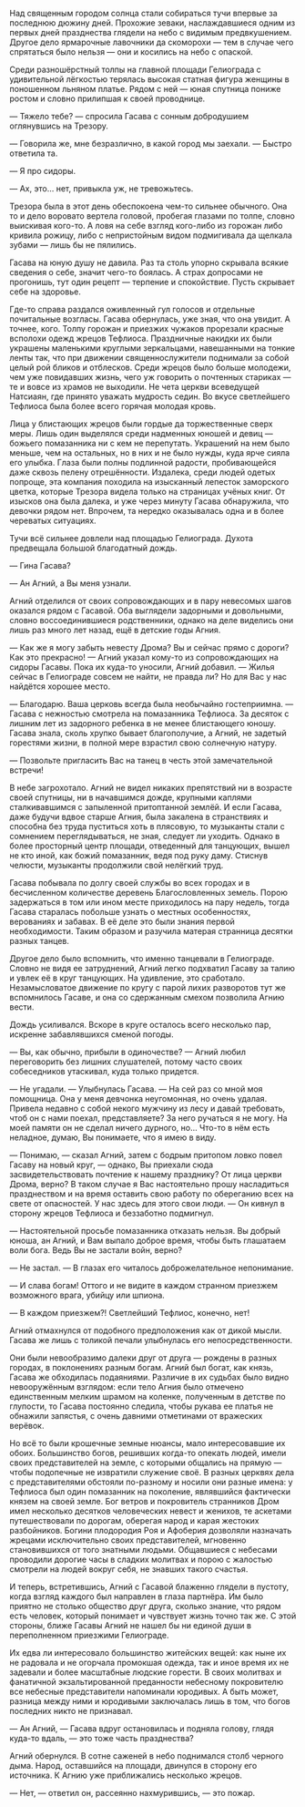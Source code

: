 Над священным городом солнца стали собираться тучи впервые за последнюю дюжину дней. Прохожие зеваки, наслаждавшиеся одним из первых дней празднества глядели на небо с видимым предвкушением. Другое дело ярмарочные лавочники да скоморохи — тем в случае чего спрятаться было нельзя — они и косились на небо с опаской.

Среди разношёрстный толпы на главной площади Гелиограда с удивительной лёгкостью терялась высокая статная фигура женщины в поношенном льняном платье. Рядом с ней — юная спутница пониже ростом и словно прилипшая к своей проводнице.

— Тяжело тебе? — спросила Гасава с сонным добродушием оглянувшись на Трезору.

— Говорила же, мне безразлично, в какой город мы заехали. — Быстро ответила та.

— Я про сидоры.

— Ах, это… нет, привыкла уж, не тревожьтесь.

Трезора была в этот день обеспокоена чем-то сильнее обычного. Она то и дело воровато вертела головой, пробегая глазами по толпе, словно выискивая кого-то. А ловя на себе взгляд кого-либо из горожан либо кривила рожицу, либо с непристойным видом подмигивала да щелкала зубами — лишь бы не пялились.

Гасава на юную душу не давила. Раз та столь упорно скрывала всякие сведения о себе, значит чего-то боялась. А страх допросами не прогонишь, тут один рецепт — терпение и спокойствие. Пусть скрывает себе на здоровье.

Где-то справа раздался оживленный гул голосов и отдельные почитальные возгласы. Гасава обернулась, уже зная, что она увидит. А точнее, кого. Толпу горожан и приезжих чужаков прорезали красные всполохи одежд жрецов Тефлиоса. Праздничные накидки их были украшены маленькими круглыми зеркальцами, навешанными на тонкие ленты так, что при движении священнослужители поднимали за собой целый рой бликов и отблесков. Среди жрецов было больше молодежи, чем уже повидавших жизнь, чего уж говорить о почтенных стариках — те и вовсе из храмов не выходили. Не чета церкви всеведущей Натсиаян, где принято уважать мудрость седин. Во вкусе светлейшего Тефлиоса была более всего горячая молодая кровь.

Лица у блистающих жрецов были гордые да торжественные сверх меры. Лишь один выделялся среди надменных юношей и девиц — божьего помазанника ни с кем не перепутать. Украшений на нем было меньше, чем на остальных, но в них и не было нужды, куда ярче сияла его улыбка. Глаза были полны подлинной радости, пробивающейся даже сквозь пелену отрешённости.
Издалека, среди людей одетых попроще, эта компания походила на изысканный лепесток заморского цветка, которые Трезора видела только на страницах учёных книг. От изысков она была далека, и уже через минуту Гасава обнаружила, что девочки рядом нет. Впрочем, та нередко оказывалась одна и в более череватых ситуациях.

Тучи всё сильнее довлели над площадью Гелиограда. Духота предвещала большой благодатный дождь.

— Гина Гасава?

— Ан Агний, а Вы меня узнали.

Агний отделился от своих сопровождающих и в пару невесомых шагов оказался рядом с Гасавой. Оба выглядели задорными и довольными, словно воссоединившиеся родственники, однако на деле виделись они лишь раз много лет назад, ещё в детские годы Агния.

— Как же я могу забыть невесту Дрома? Вы и сейчас прямо с дороги? Как это прекрасно! — Агний указал кому-то из сопровождающих на сидоры Гасавы. Пока их куда-то уносили, Агний добавил. — Жилья сейчас в Гелиограде совсем не найти, не правда ли? Но для Вас у нас найдётся хорошее место.

— Благодарю. Ваша церковь всегда была необычайно гостеприимна. — Гасава с нежностью смотрела на помазанника Тефлиоса. За десяток с лишним лет из задорного ребенка в не менее блистающего юношу. Гасава знала, сколь хрупко бывает благополучие, а Агний, не задетый горестями жизни, в полной мере взрастил свою солнечную натуру.

— Позвольте пригласить Вас на танец в честь этой замечательной встречи!

В небе загрохотало. Агний не видел никаких препятствий ни в возрасте своей спутницы, ни в начавшимся дожде, крупными каплями сталкивавшимся с запыленной притоптанной землёй. И если Гасава, даже будучи вдвое старше Агния, была закалена в странствиях и способна без труда пуститься хоть в плясовую, то музыканты стали с сомнением переглядываться, не зная, следует ли уходить. Однако в более просторный центр площади, отведенный для танцующих, вышел не кто иной, как божий помазанник, ведя под руку даму. Стиснув челюсти, музыканты продолжили свой нелёгкий труд.

Гасава побывала по долгу своей службы во всех городах и в бесчисленном количестве деревень Благословленных земель. Порою задержаться в том или ином месте приходилось на пару недель, тогда Гасава старалась побольше узнать о местных особенностях, верованиях и забавах. В её деле это были знания первой необходимости. Таким образом и разучила матерая странница десятки разных танцев.

Другое дело было вспомнить, что именно танцевали в Гелиограде. Словно не видя ее затруднений, Агний легко подхватил Гасаву за талию и увлек её в круг танцующих. На удивление, это сработало. Незамысловатое движение по кругу с парой лихих разворотов тут же вспомнилось Гасаве, и она со сдержанным смехом позволила Агнию вести.

Дождь усиливался. Вскоре в круге осталось всего несколько пар, искренне забавлявшихся сменой погоды.

— Вы, как обычно, прибыли в одиночестве? — Агний любил переговорить без лишних слушателей, потому часто своих собеседников утаскивал, куда только придется.

— Не угадали. — Улыбнулась Гасава. — На сей раз со мной моя помощница. Она у меня девчонка неугомонная, но очень удалая. Привела недавно с собой некого мужчину из лесу и давай требовать, чтоб он с нами поехал, представляете? За него ручаться я не могу. На моей памяти он не сделал ничего дурного, но… Что-то в нём есть неладное, думаю, Вы понимаете, что я имею в виду.

— Понимаю, — сказал Агний, затем с бодрым притопом ловко повел Гасаву на новый круг, — однако, Вы приехали сюда засвидетельствовать почтение к нашему празднику? От лица церкви Дрома, верно? В таком случае я Вас настоятельно прошу насладиться празднеством и на время оставить свою работу по обереганию всех на свете от опасностей. У нас здесь для этого свои люди. — Он кивнул в сторону жрецов Тефлиоса и беззаботно подмигнул.

— Настоятельной просьбе помазанника отказать нельзя. Вы добрый юноша, ан Агний, и Вам выпало доброе время, чтобы быть глашатаем воли бога. Ведь Вы не застали войн, верно?

— Не застал. — В глазах его читалось доброжелательное непонимание.

— И слава богам! Оттого и не видите в каждом странном приезжем возможного врага, убийцу или шпиона.

— В каждом приезжем?! Светлейший Тефлиос, конечно, нет!

Агний отмахнулся от подобного предположения как от дикой мысли. Гасава же лишь с толикой печали улыбнулась его непосредственности.

Они были невообразимо далеки друг от друга — рождены в разных городах, в поклонениях разным богам. Агний был богат, как князь, Гасава же обходилась подаяниями. Различие в их судьбах было видно невооружённым взглядом: если тело Агния было отмечено единственным мелким шрамом на коленке, полученным в детстве по глупости, то Гасава постоянно следила, чтобы рукава ее платья не обнажили запястья, с очень давними отметинами от вражеских верёвок.

Но всё то были крошечные земные нюансы, мало интересовавшие их обоих. Большинство богов, решивших когда-то опекать людей, имели своих представителей на земле, с которыми общались на прямую — чтобы подопечные не извратили служение своё. В разных церквях дела с представителями обстояли по-разному и носили они разные имена: у Тефлиоса был один помазанник на поколение, являвшийся фактически князем на своей земле. Бог ветров и покровитель странников Дром имел несколько десятков человеческих невест и женихов, те аскетами путешествовали по дорогам, оберегая народ и карая жестоких разбойников. Богини плодородия Роя и Афоберия дозволяли назначать жрецами исключительно своих представителей, мгновенно становившихся от того знатными людьми. Общавшиеся с небесами проводили дорогие часы в сладких молитвах и порою с жалостью смотрели на людей вокруг себя, не знавших такого счастья.

И теперь, встретившись, Агний с Гасавой блаженно глядели в пустоту, когда взгляд каждого был направлен в глаза партнёра. Им было приятно не столько общество друг друга, сколько знание, что рядом есть человек, который понимает и чувствует жизнь точно так же. С этой стороны, ближе Гасавы Агний не нашел бы ни единой души в переполненном приезжими Гелиограде.

Их едва ли интересовало большинство житейских вещей: как ныне их не радовала и не огорчала промокшая одежда, так и иное время их не задевали и более масштабные людские горести. В своих молитвах и фанатичной экзальтированной преданности небесному покровителю все небесные представители напоминали юродивых. А быть может, разница между ними и юродивыми заключалась лишь в том, что богов последних никто не признавал.

— Ан Агний, — Гасава вдруг остановилась и подняла голову, глядя куда-то вдаль, — это тоже часть празднества?

Агний обернулся. В сотне саженей в небо поднимался столб черного дыма. Народ, оставшийся на площади, двинулся в сторону его источника. К Агнию уже приближались несколько жрецов.

— Нет, — ответил он, рассеянно нахмурившись, — это пожар.
